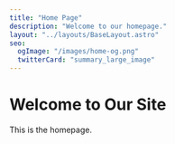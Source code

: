 ```yaml
---
title: "Home Page"
description: "Welcome to our homepage."
layout: "../layouts/BaseLayout.astro"
seo:
  ogImage: "/images/home-og.png"
  twitterCard: "summary_large_image"
---
```


# Welcome to Our Site

This is the homepage.
